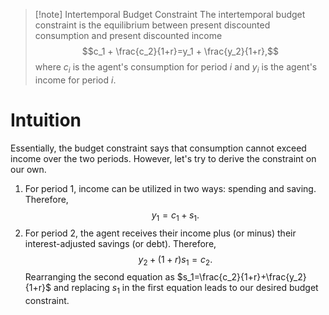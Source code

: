 >[!note] Intertemporal Budget Constraint
>The intertemporal budget constraint is the equilibrium between present discounted consumption and present discounted income
>$$c_1 + \frac{c_2}{1+r}=y_1 + \frac{y_2}{1+r},$$
>where $c_i$ is the agent's consumption for period $i$ and $y_i$ is the agent's income for period $i$.
# Intuition
Essentially, the budget constraint says that consumption cannot exceed income over the two periods. However, let's try to derive the constraint on our own.

1. For period 1, income can be utilized in two ways: spending and saving. Therefore, $$y_1=c_1+s_1.$$
2. For period 2, the agent receives their income plus (or minus) their interest-adjusted savings (or debt). Therefore, $$y_2+(1+r)s_1=c_2.$$
Rearranging the second equation as $s_1=\frac{c_2}{1+r}+\frac{y_2}{1+r}$ and replacing $s_1$ in the first equation leads to our desired budget constraint.